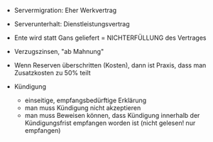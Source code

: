 * Servermigration: Eher Werkvertrag

* Serverunterhalt: Dienstleistungsvertrag



* Ente wird statt Gans geliefert = NICHTERFÜLLUNG des Vertrages

* Verzugszinsen, "ab Mahnung"

* Wenn Reserven überschritten (Kosten), dann  ist Praxis, dass man Zusatzkosten zu 50% teilt



* Kündigung
  * einseitige, empfangsbedürftige Erklärung
  * man muss Kündigung nicht akzeptieren
  * man muss Beweisen können, dass Kündigung innerhalb der Kündigungsfrist empfangen worden ist (nicht gelesen! nur empfangen)